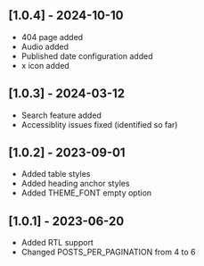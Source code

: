 ## [1.0.4] - 2024-10-10

- 404 page added
- Audio added
- Published date configuration added
- x icon added

## [1.0.3] - 2024-03-12

- Search feature added
- Accessiblity issues fixed (identified so far)

## [1.0.2] - 2023-09-01

- Added table styles
- Added heading anchor styles
- Added THEME_FONT empty option

## [1.0.1] - 2023-06-20

- Added RTL support
- Changed POSTS_PER_PAGINATION from 4 to 6

